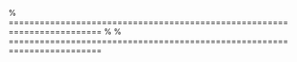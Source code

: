 % ========================================================================
% 
% ========================================================================